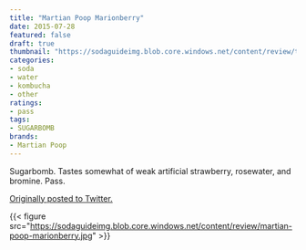 ```yaml
---
title: "Martian Poop Marionberry"
date: 2015-07-28
featured: false
draft: true
thumbnail: "https://sodaguideimg.blob.core.windows.net/content/review/thumbs/martian-poop-marionberry.jpg"
categories:
- soda
- water
- kombucha
- other
ratings:
- pass
tags:
- SUGARBOMB
brands:
- Martian Poop
---
```


Sugarbomb. Tastes somewhat of weak artificial strawberry, rosewater, and bromine. Pass.

[Originally posted to Twitter.](https://twitter.com/Cavorter/status/626151429632167936)

{{< figure src="https://sodaguideimg.blob.core.windows.net/content/review/martian-poop-marionberry.jpg" >}}

